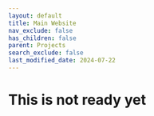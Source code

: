 ```yaml
---
layout: default
title: Main Website
nav_exclude: false
has_children: false
parent: Projects
search_exclude: false
last_modified_date: 2024-07-22
---
```


# This is not ready yet